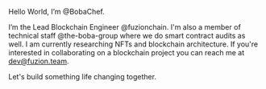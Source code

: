 Hello World, I’m @BobaChef. 

I’m the Lead Blockchain Engineer @fuzionchain. I'm also a member of technical staff @the-boba-group where we do smart contract audits as well. 
I am currently researching NFTs and blockchain architecture. If you're interested in collaborating on a blockchain project you can reach me at dev@fuzion.team. 

Let's build something life changing together.
